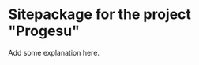 Sitepackage for the project "Progesu"
==============================================================

Add some explanation here.
